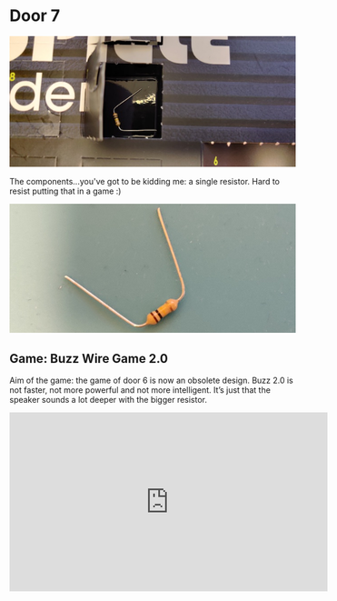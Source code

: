 # Door 7

![door](door.jpg)

The components...you've got to be kidding me: a single resistor. Hard to resist putting that in a game :)

![components](components.jpg)

## Game: Buzz Wire Game 2.0

Aim of the game: the game of door 6 is now an obsolete design. Buzz 2.0 is not faster, not more powerful and not more intelligent. It’s just that the speaker sounds a lot deeper with the bigger resistor.

<iframe width="560" height="315" src="https://www.youtube.com/embed/uagBLpJ4bvg" frameborder="0" allow="accelerometer; autoplay; encrypted-media; gyroscope; picture-in-picture" allowfullscreen></iframe>